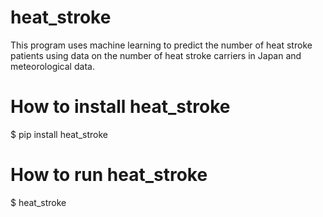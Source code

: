 # heat_stroke
This program uses machine learning to predict the number of heat stroke patients using data on the number of heat stroke carriers in Japan and meteorological data.


# How to install heat_stroke
$ pip install heat_stroke

# How to run heat_stroke

$ heat_stroke




